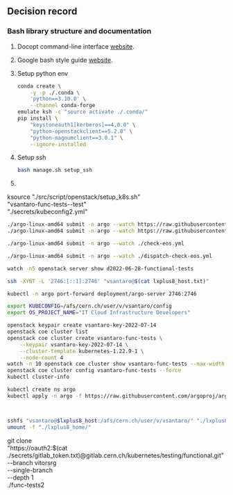 

## Decision record

### Bash library structure and documentation

1. Docopt command-line interface [website](http://docopt.org/).
1. Google bash style guide [website](https://google.github.io/styleguide/shellguide.html).

1. Setup python env

    ```sh
    conda create \
        -y -p ./.conda \
        'python==3.10.0' \
        --channel conda-forge
    emulate ksh -c "source activate ./.conda/"
    pip install \
        "keystoneauth1[kerberos]==4.0.0" \
        "python-openstackclient==5.2.0" \
        "python-magnumclient==3.0.1" \
        --ignore-installed
    ```

1. Setup ssh

    ```sh
    bash manage.sh setup_ssh
    ```

1.

ksource "./src/script/openstack/setup_k8s.sh" \
    "vsantaro-func-tests--test" \
    "./secrets/kubeconfig2.yml"

```sh
./argo-linux-amd64 submit -n argo --watch https://raw.githubusercontent.com/argoproj/argo-workflows/master/examples/continue-on-fail.yaml
./argo-linux-amd64 submit -n argo --watch https://raw.githubusercontent.com/argoproj/argo-workflows/master/examples/hello-world.yaml

./argo-linux-amd64 submit -n argo --watch ./check-eos.yml

./argo-linux-amd64 submit -n argo --watch ./dispatch-check-eos.yml

watch -n5 openstack server show d2022-06-28-functional-tests

ssh -XYNT -L '2746:[::1]:2746' "vsantaro@$(cat lxplus8_host.txt)"

kubectl -n argo port-forward deployment/argo-server 2746:2746

export KUBECONFIG=/afs/cern.ch/user/v/vsantaro/config
export OS_PROJECT_NAME="IT Cloud Infrastructure Developers"

openstack keypair create vsantaro-key-2022-07-14
openstack coe cluster list
openstack coe cluster create vsantaro-func-tests \
    --keypair vsantaro-key-2022-07-14 \
    --cluster-template kubernetes-1.22.9-1 \
    --node-count 4
watch -n 10 openstack coe cluster show vsantaro-func-tests --max-width 100
openstack coe cluster config vsantaro-func-tests --force
kubectl cluster-info

kubectl create ns argo
kubectl apply -n argo -f https://raw.githubusercontent.com/argoproj/argo-workflows/master/manifests/quick-start-postgres.yaml



sshfs "vsantaro@$lxplus8_host:/afs/cern.ch/user/v/vsantaro/" "./lxplus8_home/"
umount -f "./lxplus8_home/"

```

git clone \
    "https://oauth2:$(cat ./secrets/gitlab_token.txt)@gitlab.cern.ch/kubernetes/testing/functional.git" \
    --branch vitorsrg \
    --single-branch \
    --depth 1 \
    ./func-tests2
